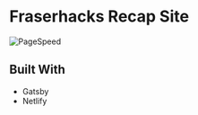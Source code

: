 # Fraserhacks Recap Site

![PageSpeed](https://pagespeed-insights.herokuapp.com?url=https://fraserhacks-recap.netlify.app)

## Built With
- Gatsby
- Netlify
